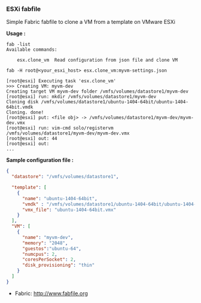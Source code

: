 ### ESXi fabfile

Simple Fabric fabfile to clone a VM from a template on VMware ESXi

**Usage :**
```
fab -list
Available commands:

    esx.clone_vm  Read configuration from json file and clone VM
```

```
fab -H root@<your_esxi_host> esx.clone_vm:myvm-settings.json
```

```
[root@esxi] Executing task 'esx.clone_vm'
>>> Creating VM: myvm-dev
Creating target VM myvm-dev folder /vmfs/volumes/datastore1/myvm-dev
[root@esxi] run: mkdir /vmfs/volumes/datastore1/myvm-dev
Cloning disk /vmfs/volumes/datastore1/ubuntu-1404-64bit/ubuntu-1404-64bit.vmdk
Cloning. done!
[root@esxi] put: <file obj> -> /vmfs/volumes/datastore1/myvm-dev/myvm-dev.vmx
[root@esxi] run: vim-cmd solo/registervm /vmfs/volumes/datastore1/myvm-dev/myvm-dev.vmx
[root@esxi] out: 44
[root@esxi] out: 
...
```

**Sample configuration file :**
```json
{
  "datastore": "/vmfs/volumes/datastore1",

  "template": [
    {
      "name": "ubuntu-1404-64bit",
      "vmdk" : "/vmfs/volumes/datastore1/ubuntu-1404-64bit/ubuntu-1404-64bit.vmdk",
      "vmx_file": "ubuntu-1404-64bit.vmx"
    }
  ],
  "VM": [
    {
      "name": "myvm-dev",
      "memory": "2048",
      "guestos":"ubuntu-64",
      "numcpus": 2,
      "coresPerSocket": 2,
      "disk_provisioning": "thin"
    }
  ]
}

```

- Fabric: http://www.fabfile.org
